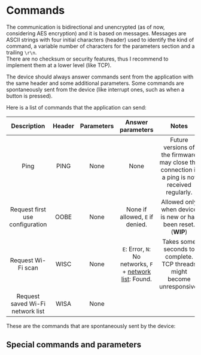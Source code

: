 # Commands

The communication is bidirectional and unencrypted (as of now, considering AES encryption) and it is based on messages. Messages are ASCII strings with four initial characters (header) used to identify the kind of command, a variable number of characters for the parameters section and a trailing `\r\n`.\
There are no checksum or security features, thus I recommend to implement them at a lower level (like TCP).

The device should always answer commands sent from the application with the same header and some additional parameters. Some commands are spontaneously sent from the device (like interrupt ones, such as when a button is pressed).

Here is a list of commands that the application can send:

| Description | Header | Parameters | Answer parameters | Notes |
|:---:|:---:|:---:|:---:|:---:|
| Ping | PING | None | None | Future versions of the firmware may close the connection if a ping is not received regularly. |
| Request first use configuration | OOBE | None | None if allowed, `E` if denied. | Allowed only when device is new or has been reset. (**WIP**) |
| Request Wi-Fi scan | WISC | None | `E`: Error, `N`: No networks, `F` + [network list](#special-commands-and-parameters): Found. | Takes some seconds to complete. TCP threads might become unresponsive. |
| Request saved Wi-Fi network list | WISA | None | 


These are the commands that are spontaneously sent by the device:



## Special commands and parameters
